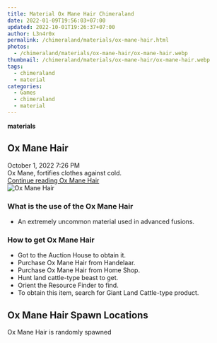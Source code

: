 ```yaml
---
title: Material Ox Mane Hair Chimeraland
date: 2022-01-09T19:56:03+07:00
updated: 2022-10-01T19:26:37+07:00
author: L3n4r0x
permalink: /chimeraland/materials/ox-mane-hair.html
photos:
  - /chimeraland/materials/ox-mane-hair/ox-mane-hair.webp
thumbnail: /chimeraland/materials/ox-mane-hair/ox-mane-hair.webp
tags:
  - chimeraland
  - material
categories:
  - Games
  - chimeraland
  - material
---
```


<link
  rel="stylesheet"
  href="https://rawcdn.githack.com/dimaslanjaka/Web-Manajemen/870a349/css/bootstrap-5-3-0-alpha3-wrapper.css"
/>
<section id="bootstrap-wrapper">
  <div data-bs-theme="dark">
    <div
      class="row g-0 border rounded overflow-hidden flex-md-row mb-4 shadow-sm position-relative bg-dark text-light"
    >
      <div class="col p-4 d-flex flex-column position-static">
        <strong class="d-inline-block mb-2 text-success">materials</strong>
        <h2 class="mb-0">Ox Mane Hair</h2>
        <div class="mb-1 text-muted">October 1, 2022 7:26 PM</div>
        <div class="mb-2 border p-1">
          Ox Mane, fortifies clothes against cold.
        </div>
        <a
          href="/chimeraland/materials/ox-mane-hair.html"
          class="stretched-link d-none text-primary"
          >Continue reading Ox Mane Hair</a
        >
      </div>
      <div class="col-auto d-none d-md-block d-lg-block">
        <img
          src="https://www.webmanajemen.com/chimeraland/materials/ox-mane-hair/ox-mane-hair.webp"
          alt="Ox Mane Hair"
        />
      </div>
    </div>
    <div class="row">
      <div class="col-lg-6 col-12 mb-2">
        <div class="card">
          <div class="card-body">
            <h3 class="card-title">What is the use of the Ox Mane Hair</h3>
            <div class="card-text">
              <ul>
                <li>
                  An extremely uncommon material used in advanced fusions.
                </li>
              </ul>
            </div>
          </div>
        </div>
      </div>
      <div class="col-lg-6 col-12 mb-2">
        <div class="card">
          <div class="card-body">
            <h3 class="card-title">How to get Ox Mane Hair</h3>
            <div class="card-text">
              <ul>
                <li>Got to the Auction House to obtain it.</li>
                <li>Purchase Ox Mane Hair from Handelaar.</li>
                <li>Purchase Ox Mane Hair from Home Shop.</li>
                <li>Hunt land cattle-type beast to get.</li>
                <li>Orient the Resource Finder to find.</li>
                <li>
                  To obtain this item, search for Giant Land Cattle-type
                  product.
                </li>
              </ul>
            </div>
          </div>
        </div>
      </div>
      <div class="col-12 mb-2">
        <h2>Ox Mane Hair Spawn Locations</h2>
        <p>Ox Mane Hair is randomly spawned</p>
      </div>
    </div>
  </div>
</section>